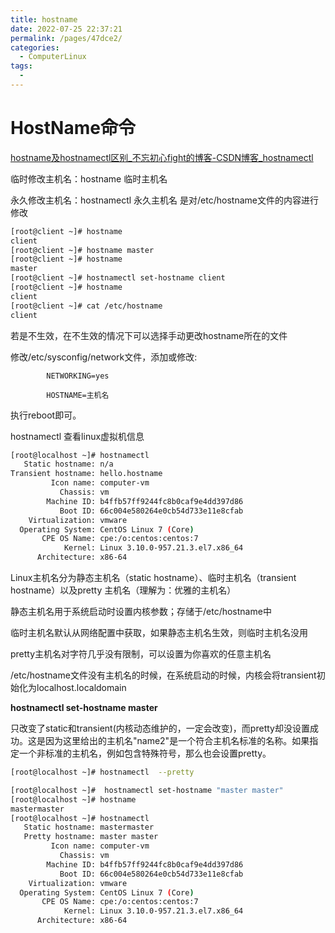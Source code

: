```yaml
---
title: hostname
date: 2022-07-25 22:37:21
permalink: /pages/47dce2/
categories:
  - ComputerLinux
tags:
  - 
---
```

# HostName命令


[hostname及hostnamectl区别_不忘初心fight的博客-CSDN博客_hostnamectl](https://blog.csdn.net/weixin_41831919/article/details/102767618)

临时修改主机名：hostname 临时主机名

永久修改主机名：hostnamectl 永久主机名    是对/etc/hostname文件的内容进行修改

```bash
[root@client ~]# hostname
client
[root@client ~]# hostname master
[root@client ~]# hostname
master
[root@client ~]# hostnamectl set-hostname client
[root@client ~]# hostname
client
[root@client ~]# cat /etc/hostname
client
```

若是不生效，在不生效的情况下可以选择手动更改hostname所在的文件

修改/etc/sysconfig/network文件，添加或修改:

            NETWORKING=yes

            HOSTNAME=主机名

执行reboot即可。

hostnamectl 查看linux虚拟机信息

```bash
[root@localhost ~]# hostnamectl
   Static hostname: n/a
Transient hostname: hello.hostname
         Icon name: computer-vm
           Chassis: vm
        Machine ID: b4ffb57ff9244fc8b0caf9e4dd397d86
           Boot ID: 66c004e580264e0cb54d733e11e8cfab
    Virtualization: vmware
  Operating System: CentOS Linux 7 (Core)
       CPE OS Name: cpe:/o:centos:centos:7
            Kernel: Linux 3.10.0-957.21.3.el7.x86_64
      Architecture: x86-64
```

Linux主机名分为静态主机名（static hostname）、临时主机名（transient hostname）以及pretty 主机名（理解为：优雅的主机名）

静态主机名用于系统启动时设置内核参数；存储于/etc/hostname中

临时主机名默认从网络配置中获取，如果静态主机名生效，则临时主机名没用

pretty主机名对字符几乎没有限制，可以设置为你喜欢的任意主机名

/etc/hostname文件没有主机名的时候，在系统启动的时候，内核会将transient初始化为localhost.localdomain

**hostnamectl set-hostname master**

只改变了static和transient(内核动态维护的，一定会改变)，而pretty却没设置成功。这是因为这里给出的主机名"name2"是一个符合主机名标准的名称。如果指定一个非标准的主机名，例如包含特殊符号，那么也会设置pretty。

```bash
[root@localhost ~]# hostnamectl  --pretty

[root@localhost ~]#  hostnamectl set-hostname "master master"
[root@localhost ~]# hostname
mastermaster
[root@localhost ~]# hostnamectl
   Static hostname: mastermaster
   Pretty hostname: master master
         Icon name: computer-vm
           Chassis: vm
        Machine ID: b4ffb57ff9244fc8b0caf9e4dd397d86
           Boot ID: 66c004e580264e0cb54d733e11e8cfab
    Virtualization: vmware
  Operating System: CentOS Linux 7 (Core)
       CPE OS Name: cpe:/o:centos:centos:7
            Kernel: Linux 3.10.0-957.21.3.el7.x86_64
      Architecture: x86-64
```